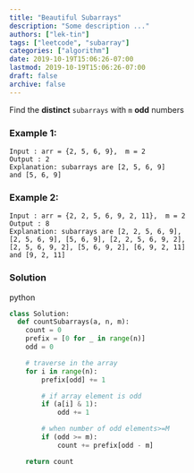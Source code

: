 ```yaml
---
title: "Beautiful Subarrays"
description: "Some description ..."
authors: ["lek-tin"]
tags: ["leetcode", "subarray"]
categories: ["algorithm"]
date: 2019-10-19T15:06:26-07:00
lastmod: 2019-10-19T15:06:26-07:00
draft: false
archive: false
---
```

Find the **distinct** `subarrays` with `m` **odd** numbers

### Example 1:
```
Input : arr = {2, 5, 6, 9},  m = 2
Output : 2
Explanation: subarrays are [2, 5, 6, 9]
and [5, 6, 9]
```

### Example 2:
```
Input : arr = {2, 2, 5, 6, 9, 2, 11},  m = 2
Output : 8
Explanation: subarrays are [2, 2, 5, 6, 9],
[2, 5, 6, 9], [5, 6, 9], [2, 2, 5, 6, 9, 2],
[2, 5, 6, 9, 2], [5, 6, 9, 2], [6, 9, 2, 11]
and [9, 2, 11]
```

### Solution
python
```python
class Solution:
  def countSubarrays(a, n, m):
    count = 0
    prefix = [0 for _ in range(n)]
    odd = 0

    # traverse in the array
    for i in range(n):
        prefix[odd] += 1

        # if array element is odd
        if (a[i] & 1):
            odd += 1

        # when number of odd elements>=M
        if (odd >= m):
            count += prefix[odd - m]

    return count
```